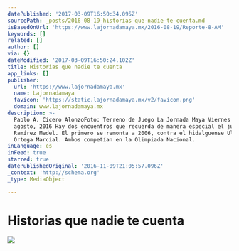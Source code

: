```yaml
---
datePublished: '2017-03-09T16:50:34.095Z'
sourcePath: _posts/2016-08-19-historias-que-nadie-te-cuenta.md
isBasedOnUrl: 'https://www.lajornadamaya.mx/2016-08-19/Reporte-8-AM'
keywords: []
related: []
author: []
via: {}
dateModified: '2017-03-09T16:50:24.102Z'
title: Historias que nadie te cuenta
app_links: []
publisher:
  url: 'https://www.lajornadamaya.mx'
  name: Lajornadamaya
  favicon: 'https://static.lajornadamaya.mx/v2/favicon.png'
  domain: www.lajornadamaya.mx
description: >-
  Pablo A. Cicero AlonzoFoto: Terreno de Juego La Jornada Maya Viernes 19 de
  agosto, 2016 Hay dos encuentros que recuerda de manera especial el judoka Iván
  Ramírez Medel. El primero se remonta a 2006, contra el hidalguense Ulises
  Ortega Marcial. Ambos competían en la Olimpiada Nacional.
inLanguage: es
inFeed: true
starred: true
datePublishedOriginal: '2016-11-09T21:05:57.096Z'
_context: 'http://schema.org'
_type: MediaObject

---
```

# Historias que nadie te cuenta
![](https://the-grid-user-content.s3-us-west-2.amazonaws.com/9f508473-6480-410b-b55a-bbaf1f1ba8d5.jpg)